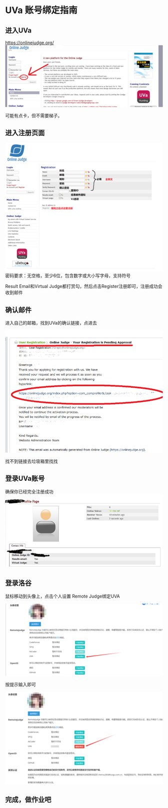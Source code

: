 # UVa 账号绑定指南

## 进入UVa

https://onlinejudge.org/
![](1.png)

可能有点卡，但不需要梯子。

## 进入注册页面

![](2.png)
密码要求：无空格，至少6位，包含数字或大小写字母，支持符号

Result Email和Virtual Judge都打赏勾，然后点击Register注册即可，注册成功会收到邮件

## 确认邮件

进入自己的邮箱，找到UVa的确认链接，点进去

![](3.png)

找不到链接去垃圾箱里找找

## 登录UVa账号

确保你已经完全注册成功
![](4.png)

## 登录洛谷

鼠标移动到头像上，点击个人设置
Remote Judge绑定UVA

![](5.png)

按提示输入即可

![](6.png)

## 完成，做作业吧